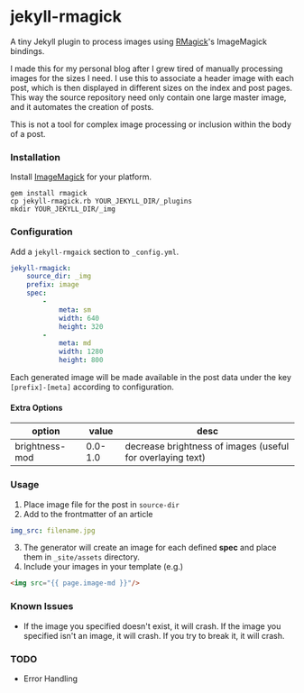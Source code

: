 # jekyll-rmagick

A tiny Jekyll plugin to process images using [RMagick](https://rmagick.github.io/)'s ImageMagick bindings.

I made this for my personal blog after I grew tired of manually processing images for the sizes I need. I use this to associate a header image with each post, which is then displayed in different sizes on the index and post pages. This way the source repository need only contain one large master image, and it automates the creation of posts.

This is not a tool for complex image processing or inclusion within the body of a post.

### Installation
Install [ImageMagick](https://www.imagemagick.org) for your platform.
```
gem install rmagick
cp jekyll-rmagick.rb YOUR_JEKYLL_DIR/_plugins
mkdir YOUR_JEKYLL_DIR/_img
```

### Configuration
Add a `jekyll-rmgaick` section to `_config.yml`.
```yaml
jekyll-rmagick:
    source_dir: _img
    prefix: image
    spec:
        -
            meta: sm
            width: 640
            height: 320
        -
            meta: md
            width: 1280
            height: 800
```
Each generated image will be made available in the post data under the key `[prefix]-[meta]` according to configuration.

#### Extra Options
| option | value | desc |
|--------|-------|------|
| brightness-mod|0.0-1.0| decrease brightness of images (useful for overlaying text)|

### Usage
1. Place image file for the post in `source-dir`
2. Add to the frontmatter of an article
```yaml
img_src: filename.jpg
```
3. The generator will create an image for each defined **spec** and place them in `_site/assets` directory.
4. Include your images in your template (e.g.)
```html
<img src="{{ page.image-md }}"/>
```

### Known Issues
- If the image you specified doesn't exist, it will crash. If the image you specified isn't an image, it will crash. If you try to break it, it will crash.

### TODO
- Error Handling
